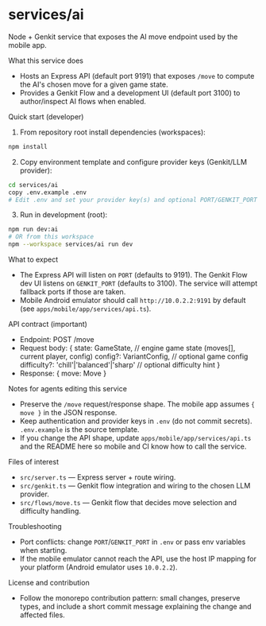 # services/ai

Node + Genkit service that exposes the AI move endpoint used by the mobile app.

What this service does
- Hosts an Express API (default port 9191) that exposes `/move` to compute the AI's chosen move for a given game state.
- Provides a Genkit Flow and a development UI (default port 3100) to author/inspect AI flows when enabled.

Quick start (developer)
1. From repository root install dependencies (workspaces):

```bash
npm install
```

2. Copy environment template and configure provider keys (Genkit/LLM provider):

```bash
cd services/ai
copy .env.example .env
# Edit .env and set your provider key(s) and optional PORT/GENKIT_PORT
```

3. Run in development (root):

```bash
npm run dev:ai
# OR from this workspace
npm --workspace services/ai run dev
```

What to expect
- The Express API will listen on `PORT` (defaults to 9191). The Genkit Flow dev UI listens on `GENKIT_PORT` (defaults to 3100). The service will attempt fallback ports if those are taken.
- Mobile Android emulator should call `http://10.0.2.2:9191` by default (see `apps/mobile/app/services/api.ts`).

API contract (important)
- Endpoint: POST /move
- Request body: {
  state: GameState,    // engine game state (moves[], current player, config)
  config?: VariantConfig, // optional game config
  difficulty?: 'chill'|'balanced'|'sharp' // optional difficulty hint
}
- Response: { move: Move }

Notes for agents editing this service
- Preserve the `/move` request/response shape. The mobile app assumes `{ move }` in the JSON response.
- Keep authentication and provider keys in `.env` (do not commit secrets). `.env.example` is the source template.
- If you change the API shape, update `apps/mobile/app/services/api.ts` and the README here so mobile and CI know how to call the service.

Files of interest
- `src/server.ts` — Express server + route wiring.
- `src/genkit.ts` — Genkit flow integration and wiring to the chosen LLM provider.
- `src/flows/move.ts` — Genkit flow that decides move selection and difficulty handling.

Troubleshooting
- Port conflicts: change `PORT`/`GENKIT_PORT` in `.env` or pass env variables when starting.
- If the mobile emulator cannot reach the API, use the host IP mapping for your platform (Android emulator uses `10.0.2.2`).

License and contribution
- Follow the monorepo contribution pattern: small changes, preserve types, and include a short commit message explaining the change and affected files.
